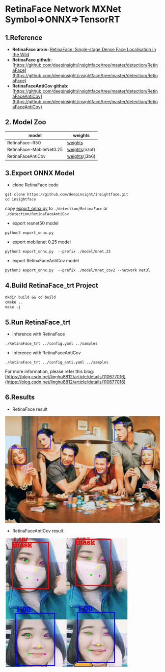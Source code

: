 # RetinaFace Network MXNet Symbol=>ONNX=>TensorRT

## 1.Reference
- **RetinaFace arxiv:** [RetinaFace: Single-stage Dense Face Localisation in the Wild](https://arxiv.org/abs/1905.00641)
- **RetinaFace github:** [https://github.com/deepinsight/insightface/tree/master/detection/RetinaFace](https://github.com/deepinsight/insightface/tree/master/detection/RetinaFace)
- **RetinaFaceAntiCov github:** [https://github.com/deepinsight/insightface/tree/master/detection/RetinaFaceAntiCov](https://github.com/deepinsight/insightface/tree/master/detection/RetinaFaceAntiCov)

## 2. Model Zoo

model|weights
---|---
RetinaFace-R50|[weights](https://pan.baidu.com/s/1C6nKq122gJxRhb37vK0_LQ)
RetinaFace-MobileNet0.25|[weights](https://pan.baidu.com/s/1P1ypO7VYUbNAezdvLm2m9w)(nzof)
RetinaFaceAntiCov|[weights](https://pan.baidu.com/s/16ihzPxjTObdbv0D6P6LmEQ)(j3b6)

## 3.Export ONNX Model
- clone RetinaFace code
```
git clone https://github.com/deepinsight/insightface.git
cd insightface
```
copy [export_onnx.py](export_onnx.py) to `./detection/RetinaFace` or `./detection/RetinaFaceAntiCov`
- export resnet50 model
```
python3 export_onnx.py
```
- export mobilenet 0.25 model
```
python3 export_onnx.py  --prefix ./model/mnet.25
```
- export RetinaFaceAntiCov model
```
python3 export_onnx.py  --prefix ./model/mnet_cov2 --network net3l
```

## 4.Build RetinaFace_trt Project
```
mkdir build && cd build
cmake ..
make -j
```

## 5.Run RetinaFace_trt
- inference with RetinaFace
```
./RetinaFace_trt ../config.yaml ../samples
```
- inference with RetinaFaceAntiCov
```
./RetinaFace_trt ../config_anti.yaml ../samples
```

For more information, please refer this blog: [https://blog.csdn.net/linghu8812/article/details/110677016](https://blog.csdn.net/linghu8812/article/details/110677016)

## 6.Results
- RetinaFace result

![](prediction_R50.jpg)

- RetinaFaceAntiCov result

![](prediction_Anti.jpg)
